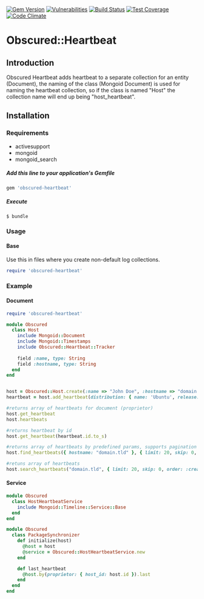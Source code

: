 [![Gem Version](https://badge.fury.io/rb/obscured-heartbeat.svg)](https://badge.fury.io/rb/obscured-heartbeat)
[![Vulnerabilities](https://snyk.io/test/github/gonace/obscured.heartbeat/badge.svg)](https://snyk.io/test/github/gonace/obscured.heartbeat)
[![Build Status](https://travis-ci.org/gonace/Obscured.Heartbeat.svg?branch=master)](https://travis-ci.org/gonace/Obscured.Heartbeat)
[![Test Coverage](https://codeclimate.com/github/gonace/Obscured.Heartbeat/badges/coverage.svg)](https://codeclimate.com/github/gonace/Obscured.Heartbeat)
[![Code Climate](https://codeclimate.com/github/gonace/Obscured.Heartbeat/badges/gpa.svg)](https://codeclimate.com/github/gonace/Obscured.Heartbeat)

# Obscured::Heartbeat
## Introduction
Obscured Heartbeat adds heartbeat to a separate collection for an entity (Document), the naming of the class (Mongoid Document) is used for naming the heartbeat collection, so if the class is named "Host" the collection name will end up being "host_heartbeat".

## Installation
### Requirements
- activesupport
- mongoid
- mongoid_search

##### Add this line to your application's Gemfile
```ruby
gem 'obscured-heartbeat'
```

##### Execute
```
$ bundle
```

### Usage
#### Base
Use this in files where you create non-default log collections.
```ruby
require 'obscured-heartbeat'
```


### Example
#### Document
```ruby
require 'obscured-heartbeat'

module Obscured
  class Host
    include Mongoid::Document
    include Mongoid::Timestamps
    include Obscured::Heartbeat::Tracker
    
    field :name, type: String
    field :hostname, type: String
  end
end


host = Obscured::Host.create(:name => "John Doe", :hostname => "domain.tld")
heartbeat = host.add_heartbeat(distribution: { name: 'Ubuntu', release: '19.04', codename: 'disco', description: 'Ubuntu 19.04' }, hostname: 'host.domain.tld', ip_address: '10.0.1.1', uptime: Time.now.to_i)

#returns array of heartbeats for document (proprietor)
host.get_heartbeat
host.heartbeats

#returns heartbeat by id
host.get_heartbeat(heartbeat.id.to_s)

#returns array of heartbeats by predefined params, supports pagination
host.find_heartbeats({ hostname: "domain.tld" }, { limit: 20, skip: 0, order: :created_at.desc, only: [:id, :distrubuton, :hostname, :ip_address, :uptime, :created_at, :updated_at, :proprietor] })

#retuns array of heartbeats
host.search_heartbeats("domain.tld", { limit: 20, skip: 0, order: :created_at.desc })
```

#### Service
```ruby
module Obscured
  class HostHeartbeatService
    include Mongoid::Timeline::Service::Base
  end
end

module Obscured
  class PackageSynchronizer
    def initialize(host)
      @host = host
      @service = Obscured::HostHeartbeatService.new
    end

    def last_heartbeat
      @host.by(proprietor: { host_id: host.id }).last
    end
  end
end
```
